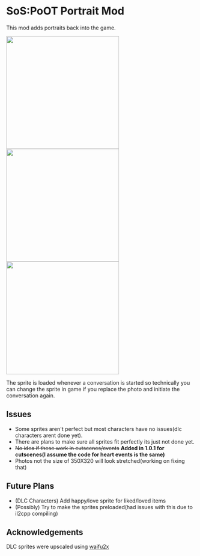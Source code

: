 # SoS:PoOT Portrait Mod

This mod adds portraits back into the game. 

<img src= "https://github.com/Otakubuns/SoSPoOT-Mods/assets/77337386/fe561a5f-61c0-475d-ab98-985d9282d888" width="300"> <img src="https://github.com/Otakubuns/SoSPoOT-Mods/assets/77337386/873c7548-b741-4d88-9f34-954e1654abd4" width="300"> <img src="https://github.com/Otakubuns/SoSPoOT-Mods/assets/77337386/89b96a5b-2312-4583-874a-ef9788465a6e" width="300">




The sprite is loaded whenever a conversation is started so technically you can change the sprite in game if you replace the photo and initiate the conversation again.
## Issues
- Some sprites aren't perfect but most characters have no issues(dlc characters arent done yet).
- There are plans to make sure all sprites fit perfectly its just not done yet.
- ~~No idea if these work in cutscenes/events~~ **Added in 1.0.1 for cutscenes(I assume the code for heart events is the same)**
- Photos not the size of 350X320 will look stretched(working on fixing that)

## Future Plans
- (DLC Characters) Add happy/love sprite for liked/loved items
- (Possibly) Try to make the sprites preloaded(had issues with this due to il2cpp compiling)

## Acknowledgements
DLC sprites were upscaled using [waifu2x](https://waifu2x.udp.jp/)
